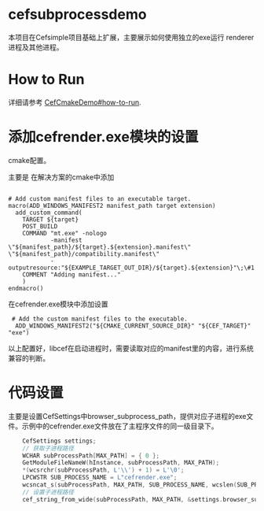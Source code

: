 # cefsubprocessdemo
本项目在Cefsimple项目基础上扩展，主要展示如何使用独立的exe运行  renderer进程及其他进程。

# How to Run
详细请参考
[CefCmakeDemo#how-to-run](https://github.com/iherewaitfor/cefdemos/tree/main/CefCmakeDemo#how-to-run).
# 添加cefrender.exe模块的设置

cmake配置。

主要是
在解决方案的cmake中添加

```

# Add custom manifest files to an executable target.
macro(ADD_WINDOWS_MANIFEST2 manifest_path target extension)
  add_custom_command(
    TARGET ${target}
    POST_BUILD
    COMMAND "mt.exe" -nologo
            -manifest \"${manifest_path}/${target}.${extension}.manifest\" \"${manifest_path}/compatibility.manifest\"
            -outputresource:"${EXAMPLE_TARGET_OUT_DIR}/${target}.${extension}"\;\#1
    COMMENT "Adding manifest..."
    )
endmacro()
```
在cefrender.exe模块中添加设置

```
 # Add the custom manifest files to the executable.
  ADD_WINDOWS_MANIFEST2("${CMAKE_CURRENT_SOURCE_DIR}" "${CEF_TARGET}" "exe")
```

以上配置好，libcef在启动进程时，需要读取对应的manifest里的内容，进行系统兼容的判断。

# 代码设置
主要是设置CefSettings中browser_subprocess_path，提供对应子进程的exe文件。示例中的cefrender.exe文件放在了主程序文件的同一级目录下。
```C++
    CefSettings settings;
    // 获取子进程路径
    WCHAR subProcessPath[MAX_PATH] = { 0 };
    GetModuleFileNameW(hInstance, subProcessPath, MAX_PATH);
    *(wcsrchr(subProcessPath, L'\\') + 1) = L'\0';
    LPCWSTR SUB_PROCESS_NAME = L"cefrender.exe";
    wcsncat_s(subProcessPath, MAX_PATH, SUB_PROCESS_NAME, wcslen(SUB_PROCESS_NAME));
    // 设置子进程路径
    cef_string_from_wide(subProcessPath, MAX_PATH, &settings.browser_subprocess_path);
```
